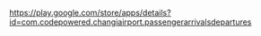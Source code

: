 https://play.google.com/store/apps/details?id=com.codepowered.changiairport.passengerarrivalsdepartures
